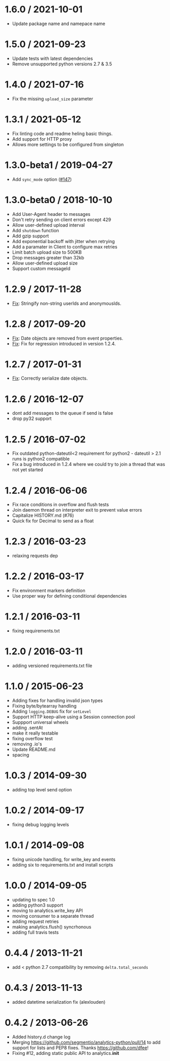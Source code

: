 # 1.6.0 / 2021-10-01

- Update package name and namepace name


# 1.5.0 / 2021-09-23
- Update tests with latest dependencies
- Remove unsupported python versions 2.7 & 3.5

# 1.4.0 / 2021-07-16
- Fix the missing `upload_size` parameter

# 1.3.1 / 2021-05-12

- Fix linting code and readme heling basic things.
- Add support for HTTP proxy
- Allows more settings to be configured from singleton

# 1.3.0-beta1 / 2019-04-27

- Add `sync_mode` option ([#147](https://github.com/segmentio/analytics-python/pull/147))

# 1.3.0-beta0 / 2018-10-10

- Add User-Agent header to messages
- Don't retry sending on client errors except 429
- Allow user-defined upload interval
- Add `shutdown` function
- Add gzip support
- Add exponential backoff with jitter when retrying
- Add a paramater in Client to configure max retries
- Limit batch upload size to 500KB
- Drop messages greater than 32kb
- Allow user-defined upload size
- Support custom messageId

# 1.2.9 / 2017-11-28

- [Fix](https://github.com/segmentio/analytics-python/pull/102): Stringify non-string userIds and anonymousIds.

# 1.2.8 / 2017-09-20

- [Fix](https://github.com/segmentio/analytics-python/issues/94): Date objects are removed from event properties.
- [Fix](https://github.com/segmentio/analytics-python/pull/98): Fix for regression introduced in version 1.2.4.

# 1.2.7 / 2017-01-31

- [Fix](https://github.com/segmentio/analytics-python/pull/92): Correctly serialize date objects.

# 1.2.6 / 2016-12-07

- dont add messages to the queue if send is false
- drop py32 support

# 1.2.5 / 2016-07-02

- Fix outdated python-dateutil<2 requirement for python2 - dateutil > 2.1 runs is python2 compatible
- Fix a bug introduced in 1.2.4 where we could try to join a thread that was not yet started

# 1.2.4 / 2016-06-06

- Fix race conditions in overflow and flush tests
- Join daemon thread on interpreter exit to prevent value errors
- Capitalize HISTORY.md (#76)
- Quick fix for Decimal to send as a float

# 1.2.3 / 2016-03-23

- relaxing requests dep

# 1.2.2 / 2016-03-17

- Fix environment markers definition
- Use proper way for defining conditional dependencies

# 1.2.1 / 2016-03-11

- fixing requirements.txt

# 1.2.0 / 2016-03-11

- adding versioned requirements.txt file

# 1.1.0 / 2015-06-23

- Adding fixes for handling invalid json types
- Fixing byte/bytearray handling
- Adding `logging.DEBUG` fix for `setLevel`
- Support HTTP keep-alive using a Session connection pool
- Suppport universal wheels
- adding .sentAt
- make it really testable
- fixing overflow test
- removing .io's
- Update README.md
- spacing

# 1.0.3 / 2014-09-30

- adding top level send option

# 1.0.2 / 2014-09-17

- fixing debug logging levels

# 1.0.1 / 2014-09-08

- fixing unicode handling, for write_key and events
- adding six to requirements.txt and install scripts

# 1.0.0 / 2014-09-05

- updating to spec 1.0
- adding python3 support
- moving to analytics.write_key API
- moving consumer to a separate thread
- adding request retries
- making analytics.flush() syncrhonous
- adding full travis tests

# 0.4.4 / 2013-11-21

- add < python 2.7 compatibility by removing `delta.total_seconds`

# 0.4.3 / 2013-11-13

- added datetime serialization fix (alexlouden)

# 0.4.2 / 2013-06-26

- Added history.d change log
- Merging https://github.com/segmentio/analytics-python/pull/14 to add support for lists and PEP8 fixes. Thanks https://github.com/dfee!
- Fixing #12, adding static public API to analytics.**init**
